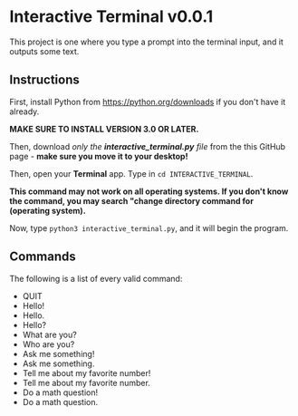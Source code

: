 # Interactive Terminal v0.0.1
This project is one where you type a prompt into the
terminal input, and it outputs some text. 
## Instructions
First, install Python from <https://python.org/downloads> if you don't have it already.

**MAKE SURE TO INSTALL VERSION 3.0 OR LATER.**

Then, download _only the **interactive_terminal.py** file_ from the this GitHub page - **make sure you move it to your desktop!**

Then, open your **Terminal** app. Type in `cd INTERACTIVE_TERMINAL`. 

**This command may not work on all operating systems. If you don't know the command, you may search "change directory command for (operating system).**

Now, type `python3 interactive_terminal.py`, and it will begin the program.

## Commands
The following is a list of every valid command:

- QUIT
- Hello!
- Hello.
- Hello?
- What are you?
- Who are you?
- Ask me something!
- Ask me something.
- Tell me about my favorite number!
- Tell me about my favorite number.
- Do a math question!
- Do a math question.
